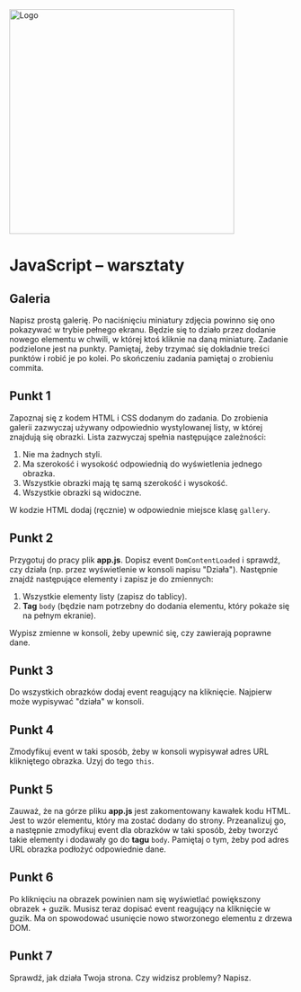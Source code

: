 <img alt="Logo" src="http://coderslab.pl/svg/logo-coderslab.svg" width="400">

# JavaScript &ndash; warsztaty
## Galeria

Napisz prostą galerię. Po naciśnięciu miniatury zdjęcia powinno się ono pokazywać w trybie pełnego ekranu.
Będzie się to działo przez dodanie nowego elementu w chwili, w której ktoś kliknie na daną miniaturę.
Zadanie podzielone jest na punkty. Pamiętaj, żeby trzymać się dokładnie treści punktów i robić je po kolei.
Po skończeniu zadania pamiętaj o zrobieniu commita.

## Punkt 1
Zapoznaj się z kodem HTML i CSS dodanym do zadania. Do zrobienia galerii zazwyczaj używany odpowiednio wystylowanej listy, w której znajdują się obrazki.
Lista zazwyczaj spełnia następujące zależności:

1. Nie ma żadnych styli.
2. Ma szerokość i wysokość odpowiednią do wyświetlenia jednego obrazka.
3. Wszystkie obrazki mają tę samą szerokość i wysokość.
5. Wszystkie obrazki są widoczne.

W kodzie HTML dodaj (ręcznie) w odpowiednie miejsce klasę ```gallery```.

## Punkt 2
Przygotuj do pracy plik **app.js**. Dopisz event ```DomContentLoaded``` i sprawdź, czy działa (np. przez wyświetlenie w konsoli napisu "Działa").
Następnie znajdź następujące elementy i zapisz je do zmiennych:
1. Wszystkie elementy listy (zapisz do tablicy).
2. **Tag** ```body``` (będzie nam potrzebny do dodania elementu, który pokaże się na pełnym ekranie).

Wypisz zmienne w konsoli, żeby upewnić się, czy zawierają poprawne dane.

## Punkt 3
Do wszystkich obrazków dodaj event reagujący na kliknięcie. Najpierw może wypisywać "działa" w konsoli.

## Punkt 4
Zmodyfikuj event w taki sposób, żeby w konsoli wypisywał adres URL klikniętego obrazka. Uzyj do tego ```this```.

## Punkt 5
Zauważ, że na górze pliku **app.js** jest zakomentowany kawałek kodu HTML. Jest to wzór elementu, który ma zostać dodany do strony.
Przeanalizuj go, a następnie zmodyfikuj event dla obrazków w taki sposób, żeby tworzyć takie elementy i dodawały go do **tagu** ```body```.
Pamiętaj o tym, żeby pod adres URL obrazka podłożyć odpowiednie dane.

## Punkt 6
Po kliknięciu na obrazek powinien nam się wyświetlać powiększony obrazek + guzik. Musisz teraz dopisać event reagujący na kliknięcie w guzik. Ma on spowodować usunięcie nowo stworzonego elementu z drzewa DOM.

## Punkt 7
Sprawdź, jak działa Twoja strona. Czy widzisz problemy? Napisz.
